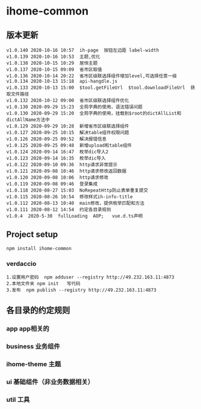 <!--
 * @Descripttion: 
 * @version: 
 * @Author: wwq
 * @Date: 2020-09-16 14:12:50
 * @LastEditors: zyc
 * @LastEditTime: 2020-10-16 10:57:33
-->

# ihome-common
## 版本更新
```
v1.0.140 2020-10-16 10:57  ih-page  按钮左边距 label-width
v1.0.139 2020-10-16 10:53  主题,优化
v1.0.138 2020-10-15 10:29  居恒主题
v1.0.137 2020-10-15 09:09  省市区取值
v1.0.136 2020-10-14 20:22  省市区级联选择组件增加level,可选择任意一级
v1.0.134 2020-10-13 15:18  api-hangdle.js
v1.0.133 2020-10-13 15:00  $tool.getFileUrl  $tool.downloadFileUrl  获取文件路径
v1.0.132 2020-10-12 09:00  省市区级联选择组件优化
v1.0.130 2020-09-29 15:23  全局字典的使用，语法错误问题
v1.0.130 2020-09-29 15:20  全局字典的使用，挂载到$root的dictAllList和dictAllName方法中
v1.0.129 2020-09-29 10:28  新增省市区级联选择组件
v1.0.127 2020-09-25 10:15  解决table组件权限问题
v1.0.126 2020-09-25 09:52  解决报错信息
v1.0.125 2020-09-25 09:48  新增upload和table组件
v1.0.124 2020-09-14 16:47  枚举dic导入2
v1.0.123 2020-09-14 16:35  枚举dic导入
v1.0.122 2020-09-10 09:36  http请求异常提示
v1.0.121 2020-09-08 10:46  http请求修改返回数据
v1.0.120 2020-09-08 10:06  http请求修改
v1.0.119 2020-09-08 09:46  登录集成
v1.0.118 2020-08-27 15:03  NoRepeatHttp防止表单重复提交
v1.0.115 2020-08-26 10:54  修改样式ih-info-title
v1.0.112 2020-08-13 10:40  main修改，提供枚举匹配和方法
v1.0.111 2020-08-12 14:54  约定各目录规则
v1.0.4  2020-5-30  fullLoading  AOP;   vue.d.ts声明
```

## Project setup
```
npm install ihome-common
```

### verdaccio
```
1.设置用户密码  npm adduser --registry http://49.232.163.11:4873
2.本地文件夹 npm init   写代码
3.发布  npm publish --registry http://49.232.163.11:4873
```

## 各目录的约定规则

### app app相关的

### business 业务组件

### ihome-theme 主题

### ui 基础组件（非业务数据相关）

### util  工具
